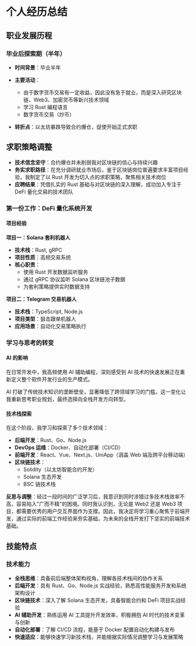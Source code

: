 # 个人经历总结

## 职业发展历程

### 毕业后探索期（半年）
- **时间背景**：毕业半年
- **主要活动**：
  - 由于数字货币交易有一定收益，因此没有急于就业，而是深入研究区块链、Web3、加密货币等新兴技术领域
  - 学习 Rust 编程语言
  - 数字货币交易（炒币）

- **转折点**：以太坊暴跌导致合约爆仓，促使开始正式求职


## 求职策略调整

- **技术信念坚守**：合约爆仓并未削弱我对区块链的信心与持续兴趣
- **务实求职路径**：在充分调研就业市场后，鉴于区块链岗位普遍要求丰富项目经验，我制定了以 Rust 开发为切入点的求职策略，聚焦相关技术岗位
- **应聘结果**：凭借扎实的 Rust 基础与对区块链的深入理解，成功加入专注于 DeFi 量化交易的技术团队

### 第一份工作：DeFi 量化系统开发


#### 项目经验

**项目一：Solana 套利机器人**
- **技术栈**：Rust, gRPC
- **项目性质**：高频交易系统
- **核心职责**：
  - 使用 Rust 开发数据监听服务
  - 通过 gRPC 协议监听 Solana 区块链池子数据
  - 为套利策略提供实时数据支持

**项目二：Telegram 交易机器人**
- **技术栈**：TypeScript, Node.js
- **项目类型**：狙击跟单机器人
- **应用场景**：自动化交易策略执行

### 学习与思考的转变

#### AI 的影响

在日常开发中，我高频使用 AI 辅助编程，深刻感受到 AI 技术的快速发展正在重新定义整个软件开发行业的生产模式。

AI 打破了传统技术知识的垄断壁垒，显著降低了跨领域学习的门槛，这一变化让我重新思考职业规划，最终选择向全栈开发方向转型。

#### 技术栈探索
在这个阶段，我学习和探索了多个技术领域：
- **后端开发**：Rust、Go、Node.js
- **DevOps 运维**：Docker、自动化部署（CI/CD）
- **前端开发**：React、Vue、Next.js、UniApp（涵盖 Web 端及跨平台移动端）
- **区块链技术**：
  - Solidity（以太坊智能合约开发）
  - Solana 生态开发
  - BSC 链技术栈

**反思与调整**：经过一段时间的广泛学习后，我意识到同时涉猎过多技术栈效率不高，容易陷入"广而不精"的困境。同时我认识到，无论是 Web2 还是 Web3 项目，都需要优秀的用户交互界面作为支撑。因此，我决定将学习重心聚焦于前端开发，通过实际的前端工作经验来夯实基础，为未来的全栈开发打下坚实的前端技术基础。


## 技能特点

### 技术能力
- **全栈思维**：具备前后端整体架构视角，理解各技术栈间的协作关系
- **后端开发**：具有 Rust、Go、Node.js 实战经验，熟悉高性能服务开发和系统架构设计
- **区块链技术**：深入了解 Solana 生态开发，具备智能合约和 DeFi 项目实战经验
- **AI 辅助开发**：熟练运用 AI 工具提升开发效率，积极拥抱 AI 时代的技术变革与创新
- **自动化部署**：了解 CI/CD 流程，能基于 Docker 配置自动化构建与发布
- **快速适应**：能够快速学习新技术栈，并能根据实际情况调整学习与发展策略



